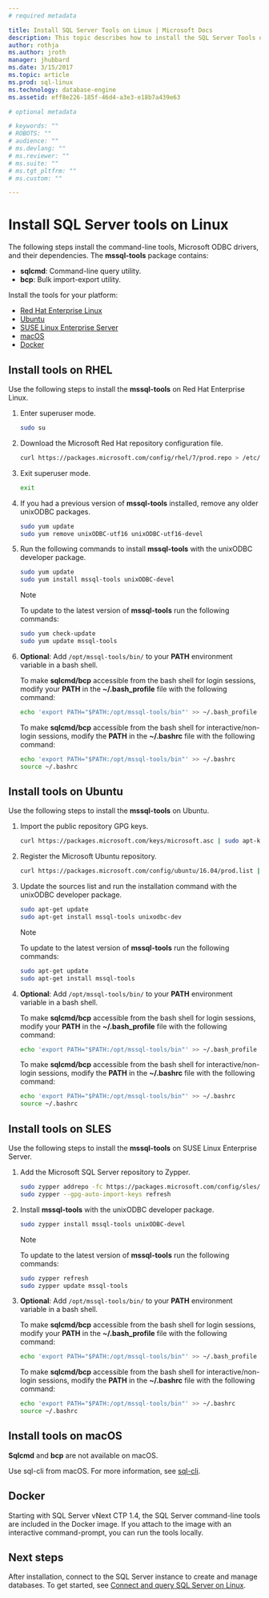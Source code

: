 ```yaml
---
# required metadata

title: Install SQL Server Tools on Linux | Microsoft Docs
description: This topic describes how to install the SQL Server Tools on Linux.
author: rothja 
ms.author: jroth 
manager: jhubbard
ms.date: 3/15/2017
ms.topic: article
ms.prod: sql-linux
ms.technology: database-engine
ms.assetid: eff8e226-185f-46d4-a3e3-e18b7a439e63

# optional metadata

# keywords: ""
# ROBOTS: ""
# audience: ""
# ms.devlang: ""
# ms.reviewer: ""
# ms.suite: ""
# ms.tgt_pltfrm: ""
# ms.custom: ""

---
```

# Install SQL Server tools on Linux

The following steps install the command-line tools, Microsoft ODBC drivers, and their dependencies. The **mssql-tools** package contains:

- **sqlcmd**: Command-line query utility.
- **bcp**: Bulk import-export utility.

Install the tools for your platform:

- [Red Hat Enterprise Linux](#RHEL)
- [Ubuntu](#ubuntu)
- [SUSE Linux Enterprise Server](#SLES)
- [macOS](#macos)
- [Docker](#docker)

## <a id="RHEL"><a/>Install tools on RHEL

Use the following steps to install the **mssql-tools** on Red Hat Enterprise Linux. 

1. Enter superuser mode.

   ```bash
   sudo su
   ```

1. Download the Microsoft Red Hat repository configuration file.

   ```bash
   curl https://packages.microsoft.com/config/rhel/7/prod.repo > /etc/yum.repos.d/msprod.repo
   ```

1. Exit superuser mode.

   ```bash
   exit
   ```

1. If you had a previous version of **mssql-tools** installed, remove any older unixODBC packages.

   ```bash
   sudo yum update
   sudo yum remove unixODBC-utf16 unixODBC-utf16-devel
   ```

1. Run the following commands to install **mssql-tools** with the unixODBC developer package.

   ```bash
   sudo yum update
   sudo yum install mssql-tools unixODBC-devel
   ```

   > [!Note] 
   > To update to the latest version of **mssql-tools** run the following commands:
   >    ```bash
   >   sudo yum check-update
   >   sudo yum update mssql-tools
   >   ```

1. **Optional**: Add `/opt/mssql-tools/bin/` to your **PATH** environment variable in a bash shell.

   To make **sqlcmd/bcp** accessible from the bash shell for login sessions, modify your **PATH** in the **~/.bash_profile** file with the following command:

   ```bash
   echo 'export PATH="$PATH:/opt/mssql-tools/bin"' >> ~/.bash_profile
   ```

   To make **sqlcmd/bcp** accessible from the bash shell for interactive/non-login sessions, modify the **PATH** in the **~/.bashrc** file with the following command:

   ```bash
   echo 'export PATH="$PATH:/opt/mssql-tools/bin"' >> ~/.bashrc
   source ~/.bashrc
   ```

## <a id="ubuntu"></a>Install tools on Ubuntu

Use the following steps to install the **mssql-tools** on Ubuntu. 

1. Import the public repository GPG keys.

   ```bash
   curl https://packages.microsoft.com/keys/microsoft.asc | sudo apt-key add -
   ```

1. Register the Microsoft Ubuntu repository.

   ```bash
   curl https://packages.microsoft.com/config/ubuntu/16.04/prod.list | sudo tee /etc/apt/sources.list.d/msprod.list
   ```

1. Update the sources list and run the installation command with the unixODBC developer package.

   ```bash
   sudo apt-get update 
   sudo apt-get install mssql-tools unixodbc-dev
   ```

   > [!Note] 
   > To update to the latest version of **mssql-tools** run the following commands:
   >    ```bash
   >   sudo apt-get update 
   >   sudo apt-get install mssql-tools 
   >   ```

1. **Optional**: Add `/opt/mssql-tools/bin/` to your **PATH** environment variable in a bash shell.

   To make **sqlcmd/bcp** accessible from the bash shell for login sessions, modify your **PATH** in the **~/.bash_profile** file with the following command:

   ```bash
   echo 'export PATH="$PATH:/opt/mssql-tools/bin"' >> ~/.bash_profile
   ```

   To make **sqlcmd/bcp** accessible from the bash shell for interactive/non-login sessions, modify the **PATH** in the **~/.bashrc** file with the following command:

   ```bash
   echo 'export PATH="$PATH:/opt/mssql-tools/bin"' >> ~/.bashrc
   source ~/.bashrc
   ```

## <a id="SLES"></a>Install tools on SLES

Use the following steps to install the **mssql-tools** on SUSE Linux Enterprise Server. 

1. Add the Microsoft SQL Server repository to Zypper.

   ```bash
   sudo zypper addrepo -fc https://packages.microsoft.com/config/sles/12/prod.repo 
   sudo zypper --gpg-auto-import-keys refresh
   ```

1. Install **mssql-tools** with the unixODBC developer package.

   ```bash
   sudo zypper install mssql-tools unixODBC-devel
   ```

   > [!Note] 
   > To update to the latest version of **mssql-tools** run the following commands:
   >    ```bash
   >   sudo zypper refresh
   >   sudo zypper update mssql-tools
   >   ```

1. **Optional**: Add `/opt/mssql-tools/bin/` to your **PATH** environment variable in a bash shell.

   To make **sqlcmd/bcp** accessible from the bash shell for login sessions, modify your **PATH** in the **~/.bash_profile** file with the following command:

   ```bash
   echo 'export PATH="$PATH:/opt/mssql-tools/bin"' >> ~/.bash_profile
   ```

   To make **sqlcmd/bcp** accessible from the bash shell for interactive/non-login sessions, modify the **PATH** in the **~/.bashrc** file with the following command:

   ```bash
   echo 'export PATH="$PATH:/opt/mssql-tools/bin"' >> ~/.bashrc
   source ~/.bashrc
   ```

## <a id="macos"></a> Install tools on macOS

**Sqlcmd** and **bcp** are not available on macOS. 

Use sql-cli from macOS. For more information, see [sql-cli](https://www.npmjs.com/package/sql-cli).  

## <a id="docker"></a> Docker

Starting with SQL Server vNext CTP 1.4, the SQL Server command-line tools are included in the Docker image. If you attach to the image with an interactive command-prompt, you can run the tools locally.

## Next steps

After installation, connect to the SQL Server instance to create and manage databases. To get started, see [Connect and query SQL Server on Linux](sql-server-linux-connect-and-query-sqlcmd.md).
